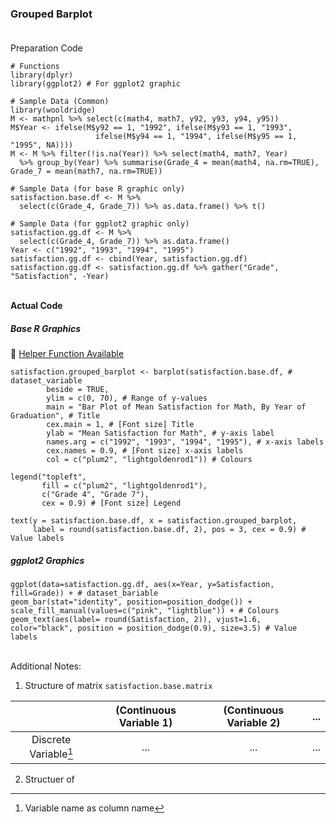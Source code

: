 ### Grouped Barplot</br></br>
Preparation Code
```
# Functions
library(dplyr)
library(ggplot2) # For ggplot2 graphic

# Sample Data (Common)
library(wooldridge)
M <- mathpnl %>% select(c(math4, math7, y92, y93, y94, y95))
M$Year <- ifelse(M$y92 == 1, "1992", ifelse(M$y93 == 1, "1993",
                   ifelse(M$y94 == 1, "1994", ifelse(M$y95 == 1, "1995", NA))))
M <- M %>% filter(!is.na(Year)) %>% select(math4, math7, Year)
  %>% group_by(Year) %>% summarise(Grade_4 = mean(math4, na.rm=TRUE), Grade_7 = mean(math7, na.rm=TRUE))

# Sample Data (for base R graphic only)
satisfaction.base.df <- M %>%
  select(c(Grade_4, Grade_7)) %>% as.data.frame() %>% t()
  
# Sample Data (for ggplot2 graphic only)
satisfaction.gg.df <- M %>%
  select(c(Grade_4, Grade_7)) %>% as.data.frame()
Year <- c("1992", "1993", "1994", "1995")
satisfaction.gg.df <- cbind(Year, satisfaction.gg.df)
satisfaction.gg.df <- satisfaction.gg.df %>% gather("Grade", "Satisfaction", -Year)
```
</br>**Actual Code**
##### Base R Graphics
:white_heart: [Helper Function Available](../../[SC]-Descriptive-Analytics/[SC]-Data-Visualisation/[HF]-Grouped-Barplot-&-Frequency-Table.md)
```
satisfaction.grouped_barplot <- barplot(satisfaction.base.df, # dataset_variable
        beside = TRUE,
        ylim = c(0, 70), # Range of y-values
        main = "Bar Plot of Mean Satisfaction for Math, By Year of Graduation", # Title
        cex.main = 1, # [Font size] Title
        ylab = "Mean Satisfaction for Math", # y-axis label
        names.arg = c("1992", "1993", "1994", "1995"), # x-axis labels
        cex.names = 0.9, # [Font size] x-axis labels
        col = c("plum2", "lightgoldenrod1")) # Colours

legend("topleft",
       fill = c("plum2", "lightgoldenrod1"),
       c("Grade 4", "Grade 7"),
       cex = 0.9) # [Font size] Legend

text(y = satisfaction.base.df, x = satisfaction.grouped_barplot,
     label = round(satisfaction.base.df, 2), pos = 3, cex = 0.9) # Value labels
```
##### ggplot2 Graphics
```
ggplot(data=satisfaction.gg.df, aes(x=Year, y=Satisfaction, fill=Grade)) + # dataset_bariable
geom_bar(stat="identity", position=position_dodge()) +
scale_fill_manual(values=c("pink", "lightblue")) + # Colours
geom_text(aes(label= round(Satisfaction, 2)), vjust=1.6, color="black", position = position_dodge(0.9), size=3.5) # Value labels
```
</br>Additional Notes:
1. Structure of matrix `satisfaction.base.matrix`

| | (Continuous Variable 1) | (Continuous Variable 2) | ... | 
| :---: | :---: | :---: | :---: |
| Discrete Variable[^1]  | ... | ... | ... |

2. Structuer of 
[^1]: Variable name as column name
